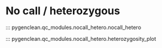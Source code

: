 # No call / heterozygous

::: pygenclean.qc_modules.nocall_hetero.nocall_hetero

::: pygenclean.qc_modules.nocall_hetero.heterozygosity_plot
